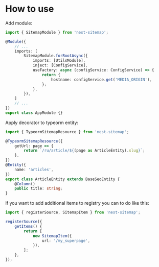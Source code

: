 # How to use

Add module:
```typescript
import { SitemapModule } from 'nest-sitemap';

@Module({
    // ...
    imports: [
        SitemapModule.forRootAsync({
            imports: [UtilsModule],
            inject: [ConfigService],
            useFactory: async (configService: ConfigService) => {
                return {
                    hostname: configService.get('MEDIA_ORIGIN'),
                };
            },
        }),
    ]
    // ...
})
export class AppModule {}
```

Apply decorator to typeorm entity:
```typescript
import { TypeormSitemapResource } from 'nest-sitemap';

@TypeormSitemapResource({
    getUrl: page => {
        return `/ru/article/${(page as ArticleEntity).slug}`;
    },
})
@Entity({
    name: 'articles',
})
export class ArticleEntity extends BaseSeoEntity {
    @Column()
    public title: string;
}
```

If you want to add additional items to registry you can to do like this:
```typescript
import { registerSource, SitemapItem } from 'nest-sitemap';

registerSource({
    getItems() {
        return [
            new SitemapItem({
                url: '/my_superpage',
            }),
        ];
    },
});

```
